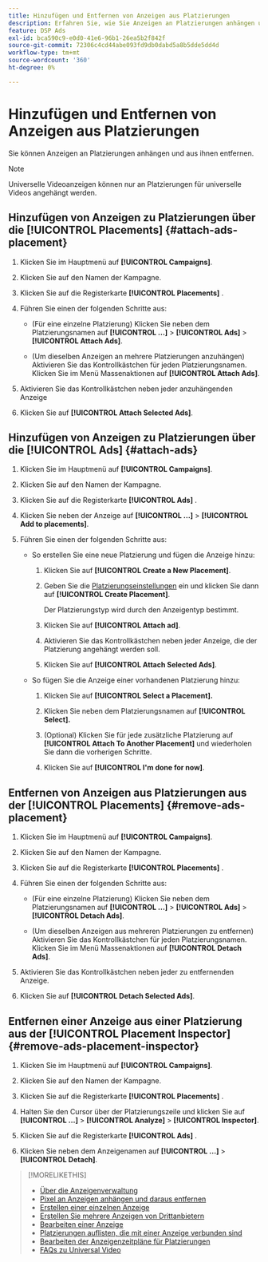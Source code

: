 ```yaml
---
title: Hinzufügen und Entfernen von Anzeigen aus Platzierungen
description: Erfahren Sie, wie Sie Anzeigen an Platzierungen anhängen und Anzeigen aus Platzierungen entfernen können.
feature: DSP Ads
exl-id: bca590c9-e0d0-41e6-96b1-26ea5b2f842f
source-git-commit: 72306c4cd44abe093fd9db0dabd5a8b5dde5dd4d
workflow-type: tm+mt
source-wordcount: '360'
ht-degree: 0%

---
```


# Hinzufügen und Entfernen von Anzeigen aus Platzierungen

Sie können Anzeigen an Platzierungen anhängen und aus ihnen entfernen.

>[!NOTE]
>
>Universelle Videoanzeigen können nur an Platzierungen für universelle Videos angehängt werden.

## Hinzufügen von Anzeigen zu Platzierungen über die [!UICONTROL Placements] {#attach-ads-placement}

1. Klicken Sie im Hauptmenü auf **[!UICONTROL Campaigns]**.

1. Klicken Sie auf den Namen der Kampagne.

1. Klicken Sie auf die Registerkarte **[!UICONTROL Placements]** .

1. Führen Sie einen der folgenden Schritte aus:

   * (Für eine einzelne Platzierung) Klicken Sie neben dem Platzierungsnamen auf **[!UICONTROL ...]** > **[!UICONTROL Ads]** > **[!UICONTROL Attach Ads]**.

   * (Um dieselben Anzeigen an mehrere Platzierungen anzuhängen) Aktivieren Sie das Kontrollkästchen für jeden Platzierungsnamen. Klicken Sie im Menü Massenaktionen auf **[!UICONTROL Attach Ads]**.

1. Aktivieren Sie das Kontrollkästchen neben jeder anzuhängenden Anzeige

1. Klicken Sie auf **[!UICONTROL Attach Selected Ads]**.

## Hinzufügen von Anzeigen zu Platzierungen über die [!UICONTROL Ads] {#attach-ads}

1. Klicken Sie im Hauptmenü auf **[!UICONTROL Campaigns]**.

1. Klicken Sie auf den Namen der Kampagne.

1. Klicken Sie auf die Registerkarte **[!UICONTROL Ads]** .

1. Klicken Sie neben der Anzeige auf **[!UICONTROL ...]** > **[!UICONTROL Add to placements]**.

1. Führen Sie einen der folgenden Schritte aus:

   * So erstellen Sie eine neue Platzierung und fügen die Anzeige hinzu:

      1. Klicken Sie auf **[!UICONTROL Create a New Placement]**.

      1. Geben Sie die [Platzierungseinstellungen](/help/dsp/campaign-management/placements/placement-settings.md) ein und klicken Sie dann auf **[!UICONTROL Create Placement]**.

         Der Platzierungstyp wird durch den Anzeigentyp bestimmt.

      1. Klicken Sie auf **[!UICONTROL Attach ad]**.

      1. Aktivieren Sie das Kontrollkästchen neben jeder Anzeige, die der Platzierung angehängt werden soll.

      1. Klicken Sie auf **[!UICONTROL Attach Selected Ads]**.

   * So fügen Sie die Anzeige einer vorhandenen Platzierung hinzu:

      1. Klicken Sie auf **[!UICONTROL Select a Placement].**

      1. Klicken Sie neben dem Platzierungsnamen auf **[!UICONTROL Select].**

      1. (Optional) Klicken Sie für jede zusätzliche Platzierung auf **[!UICONTROL Attach To Another Placement]** und wiederholen Sie dann die vorherigen Schritte.

      1. Klicken Sie auf **[!UICONTROL I'm done for now]**.

## Entfernen von Anzeigen aus Platzierungen aus der [!UICONTROL Placements] {#remove-ads-placement}

1. Klicken Sie im Hauptmenü auf **[!UICONTROL Campaigns]**.

1. Klicken Sie auf den Namen der Kampagne.

1. Klicken Sie auf die Registerkarte **[!UICONTROL Placements]** .

1. Führen Sie einen der folgenden Schritte aus:

   * (Für eine einzelne Platzierung) Klicken Sie neben dem Platzierungsnamen auf **[!UICONTROL ...]** > **[!UICONTROL Ads]** > **[!UICONTROL Detach Ads]**.

   * (Um dieselben Anzeigen aus mehreren Platzierungen zu entfernen) Aktivieren Sie das Kontrollkästchen für jeden Platzierungsnamen. Klicken Sie im Menü Massenaktionen auf **[!UICONTROL Detach Ads]**.

1. Aktivieren Sie das Kontrollkästchen neben jeder zu entfernenden Anzeige.

1. Klicken Sie auf **[!UICONTROL Detach Selected Ads]**.

## Entfernen einer Anzeige aus einer Platzierung aus der [!UICONTROL Placement Inspector] {#remove-ads-placement-inspector}

1. Klicken Sie im Hauptmenü auf **[!UICONTROL Campaigns]**.

1. Klicken Sie auf den Namen der Kampagne.

1. Klicken Sie auf die Registerkarte **[!UICONTROL Placements]** .

1. Halten Sie den Cursor über der Platzierungszeile und klicken Sie auf **[!UICONTROL ...]** > **[!UICONTROL Analyze]** > **[!UICONTROL Inspector]**.

1. Klicken Sie auf die Registerkarte **[!UICONTROL Ads]** .

1. Klicken Sie neben dem Anzeigenamen auf **[!UICONTROL ...]** > **[!UICONTROL Detach]**.

>[!MORELIKETHIS]
>
>* [Über die Anzeigenverwaltung](ad-about.md)
>* [Pixel an Anzeigen anhängen und daraus entfernen](ad-pixel-attach-detach.md)
>* [Erstellen einer einzelnen Anzeige](ad-create.md)
>* [Erstellen Sie mehrere Anzeigen von Drittanbietern](ad-create-multiple.md)
>* [Bearbeiten einer Anzeige](ad-edit.md)
>* [Platzierungen auflisten, die mit einer Anzeige verbunden sind](ad-list-placements.md)
>* [Bearbeiten der Anzeigenzeitpläne für Platzierungen](/help/dsp/campaign-management/placements/placement-edit-ad-schedule.md)
>* [FAQs zu Universal Video](/help/dsp/campaign-management/faq-universal-video.md)
